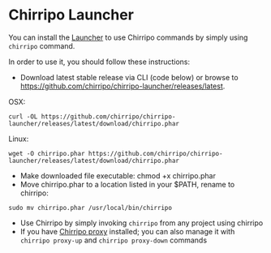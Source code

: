 # Chirripo Launcher

You can install the [Launcher](https://packagist.org/packages/chirripo/chirripo-launcher) to use Chirripo commands by simply using `chirripo` command.

In order to use it, you should follow these instructions:

- Download latest stable release via CLI (code below) or browse to https://github.com/chirripo/chirripo-launcher/releases/latest.

OSX:
```
curl -OL https://github.com/chirripo/chirripo-launcher/releases/latest/download/chirripo.phar
```

Linux:
```
wget -O chirripo.phar https://github.com/chirripo/chirripo-launcher/releases/latest/download/chirripo.phar
```

- Make downloaded file executable: chmod +x chirripo.phar
- Move chirripo.phar to a location listed in your $PATH, rename to chirripo:
```
sudo mv chirripo.phar /usr/local/bin/chirripo
```

- Use Chirripo by simply invoking `chirripo` from any project using chirripo
- If you have [Chirripo proxy](https://packagist.org/packages/chirripo/chirripo-proxy) installed; you can also manage it with `chirripo proxy-up` and `chirripo proxy-down` commands
